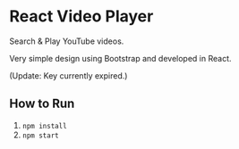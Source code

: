 # React Video Player

Search & Play YouTube videos.

Very simple design using Bootstrap and developed in React.

(Update: Key currently expired.)

## How to Run

1. `npm install`
2. `npm start`
